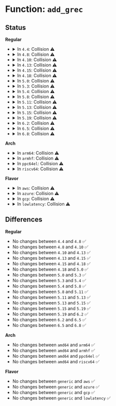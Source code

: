 # Function: <code>add_grec</code>

## Status
<b>Regular</b>
<ul>
<li>
<details>
<summary>In <code>4.4</code>: Collision ⚠️</summary>

```c
struct sk_buff *add_grec(struct sk_buff *skb, struct ip_mc_list *pmc, int type, int gdeleted, int sdeleted);
```

**Collision:** Static-Static Collision

**Inline:** No

**Transformation:** False

**Instances:**

```
In net/ipv4/igmp.c (ffffffff81796400)
Location: net/ipv4/igmp.c:432
Inline: False
Direct callers:
  - net/ipv4/igmp.c:igmpv3_send_report
  - net/ipv4/igmp.c:igmpv3_send_report
  - net/ipv4/igmp.c:igmp_ifc_timer_expire
  - net/ipv4/igmp.c:igmp_ifc_timer_expire
  - net/ipv4/igmp.c:igmp_ifc_timer_expire
  - net/ipv4/igmp.c:igmp_ifc_timer_expire
  - net/ipv4/igmp.c:igmp_ifc_timer_expire
  - net/ipv4/igmp.c:igmp_ifc_timer_expire
```
```
In net/ipv6/mcast.c (ffffffff817ea580)
Location: net/ipv6/mcast.c:1695
Inline: False
Direct callers:
  - net/ipv6/mcast.c:mld_send_report
  - net/ipv6/mcast.c:mld_send_report
  - net/ipv6/mcast.c:mld_ifc_timer_expire
  - net/ipv6/mcast.c:mld_ifc_timer_expire
  - net/ipv6/mcast.c:mld_ifc_timer_expire
  - net/ipv6/mcast.c:mld_ifc_timer_expire
  - net/ipv6/mcast.c:mld_ifc_timer_expire
  - net/ipv6/mcast.c:mld_ifc_timer_expire
```
**Symbols:**

```
ffffffff81796400-ffffffff8179685c: add_grec (STB_LOCAL)
ffffffff817ea580-ffffffff817eaa28: add_grec (STB_LOCAL)
```
</details>
</li>
<li>
<details>
<summary>In <code>4.8</code>: Collision ⚠️</summary>

```c
struct sk_buff *add_grec(struct sk_buff *skb, struct ip_mc_list *pmc, int type, int gdeleted, int sdeleted);
```

**Collision:** Static-Static Collision

**Inline:** No

**Transformation:** False

**Instances:**

```
In net/ipv4/igmp.c (ffffffff81804190)
Location: net/ipv4/igmp.c:425
Inline: False
Direct callers:
  - net/ipv4/igmp.c:igmp_ifc_timer_expire
  - net/ipv4/igmp.c:igmp_ifc_timer_expire
  - net/ipv4/igmp.c:igmp_ifc_timer_expire
  - net/ipv4/igmp.c:igmp_ifc_timer_expire
  - net/ipv4/igmp.c:igmp_ifc_timer_expire
  - net/ipv4/igmp.c:igmp_ifc_timer_expire
  - net/ipv4/igmp.c:igmpv3_send_report
  - net/ipv4/igmp.c:igmpv3_send_report
```
```
In net/ipv6/mcast.c (ffffffff81858e50)
Location: net/ipv6/mcast.c:1694
Inline: False
Direct callers:
  - net/ipv6/mcast.c:mld_ifc_timer_expire
  - net/ipv6/mcast.c:mld_ifc_timer_expire
  - net/ipv6/mcast.c:mld_ifc_timer_expire
  - net/ipv6/mcast.c:mld_ifc_timer_expire
  - net/ipv6/mcast.c:mld_ifc_timer_expire
  - net/ipv6/mcast.c:mld_ifc_timer_expire
  - net/ipv6/mcast.c:mld_send_report
  - net/ipv6/mcast.c:mld_send_report
```
**Symbols:**

```
ffffffff81804190-ffffffff818045f4: add_grec (STB_LOCAL)
ffffffff81858e50-ffffffff818592f8: add_grec (STB_LOCAL)
```
</details>
</li>
<li>
<details>
<summary>In <code>4.10</code>: Collision ⚠️</summary>

```c
struct sk_buff *add_grec(struct sk_buff *skb, struct ip_mc_list *pmc, int type, int gdeleted, int sdeleted);
```

**Collision:** Static-Static Collision

**Inline:** No

**Transformation:** False

**Instances:**

```
In net/ipv4/igmp.c (ffffffff81835110)
Location: net/ipv4/igmp.c:430
Inline: False
Direct callers:
  - net/ipv4/igmp.c:igmp_ifc_timer_expire
  - net/ipv4/igmp.c:igmp_ifc_timer_expire
  - net/ipv4/igmp.c:igmp_ifc_timer_expire
  - net/ipv4/igmp.c:igmp_ifc_timer_expire
  - net/ipv4/igmp.c:igmp_ifc_timer_expire
  - net/ipv4/igmp.c:igmp_ifc_timer_expire
  - net/ipv4/igmp.c:igmpv3_send_report
  - net/ipv4/igmp.c:igmpv3_send_report
```
```
In net/ipv6/mcast.c (ffffffff8188ac30)
Location: net/ipv6/mcast.c:1708
Inline: False
Direct callers:
  - net/ipv6/mcast.c:mld_ifc_timer_expire
  - net/ipv6/mcast.c:mld_ifc_timer_expire
  - net/ipv6/mcast.c:mld_ifc_timer_expire
  - net/ipv6/mcast.c:mld_ifc_timer_expire
  - net/ipv6/mcast.c:mld_ifc_timer_expire
  - net/ipv6/mcast.c:mld_ifc_timer_expire
  - net/ipv6/mcast.c:mld_send_report
  - net/ipv6/mcast.c:mld_send_report
```
**Symbols:**

```
ffffffff81835110-ffffffff818355bf: add_grec (STB_LOCAL)
ffffffff8188ac30-ffffffff8188b126: add_grec (STB_LOCAL)
```
</details>
</li>
<li>
<details>
<summary>In <code>4.13</code>: Collision ⚠️</summary>

```c
struct sk_buff *add_grec(struct sk_buff *skb, struct ip_mc_list *pmc, int type, int gdeleted, int sdeleted);
```

**Collision:** Static-Static Collision

**Inline:** No

**Transformation:** False

**Instances:**

```
In net/ipv4/igmp.c (ffffffff81856650)
Location: net/ipv4/igmp.c:430
Inline: False
Direct callers:
  - net/ipv4/igmp.c:igmp_ifc_timer_expire
  - net/ipv4/igmp.c:igmp_ifc_timer_expire
  - net/ipv4/igmp.c:igmp_ifc_timer_expire
  - net/ipv4/igmp.c:igmp_ifc_timer_expire
  - net/ipv4/igmp.c:igmp_ifc_timer_expire
  - net/ipv4/igmp.c:igmp_ifc_timer_expire
  - net/ipv4/igmp.c:igmpv3_send_report
  - net/ipv4/igmp.c:igmpv3_send_report
```
```
In net/ipv6/mcast.c (ffffffff818b1970)
Location: net/ipv6/mcast.c:1708
Inline: False
Direct callers:
  - net/ipv6/mcast.c:mld_ifc_timer_expire
  - net/ipv6/mcast.c:mld_ifc_timer_expire
  - net/ipv6/mcast.c:mld_ifc_timer_expire
  - net/ipv6/mcast.c:mld_ifc_timer_expire
  - net/ipv6/mcast.c:mld_ifc_timer_expire
  - net/ipv6/mcast.c:mld_ifc_timer_expire
  - net/ipv6/mcast.c:mld_send_report
  - net/ipv6/mcast.c:mld_send_report
```
**Symbols:**

```
ffffffff81856650-ffffffff81856b09: add_grec (STB_LOCAL)
ffffffff818b1970-ffffffff818b1e15: add_grec (STB_LOCAL)
```
</details>
</li>
<li>
<details>
<summary>In <code>4.15</code>: Collision ⚠️</summary>

```c
struct sk_buff *add_grec(struct sk_buff *skb, struct ip_mc_list *pmc, int type, int gdeleted, int sdeleted);
```

**Collision:** Static-Static Collision

**Inline:** No

**Transformation:** False

**Instances:**

```
In net/ipv4/igmp.c (ffffffff818d6510)
Location: net/ipv4/igmp.c:453
Inline: False
Direct callers:
  - net/ipv4/igmp.c:igmp_ifc_timer_expire
  - net/ipv4/igmp.c:igmp_ifc_timer_expire
  - net/ipv4/igmp.c:igmp_ifc_timer_expire
  - net/ipv4/igmp.c:igmp_ifc_timer_expire
  - net/ipv4/igmp.c:igmp_ifc_timer_expire
  - net/ipv4/igmp.c:igmp_ifc_timer_expire
  - net/ipv4/igmp.c:igmpv3_send_report
  - net/ipv4/igmp.c:igmpv3_send_report
```
```
In net/ipv6/mcast.c (ffffffff81933cf0)
Location: net/ipv6/mcast.c:1708
Inline: False
Direct callers:
  - net/ipv6/mcast.c:mld_ifc_timer_expire
  - net/ipv6/mcast.c:mld_ifc_timer_expire
  - net/ipv6/mcast.c:mld_ifc_timer_expire
  - net/ipv6/mcast.c:mld_ifc_timer_expire
  - net/ipv6/mcast.c:mld_ifc_timer_expire
  - net/ipv6/mcast.c:mld_ifc_timer_expire
  - net/ipv6/mcast.c:mld_send_report
  - net/ipv6/mcast.c:mld_send_report
```
**Symbols:**

```
ffffffff818d6510-ffffffff818d69be: add_grec (STB_LOCAL)
ffffffff81933cf0-ffffffff8193418f: add_grec (STB_LOCAL)
```
</details>
</li>
<li>
<details>
<summary>In <code>4.18</code>: Collision ⚠️</summary>

```c
struct sk_buff *add_grec(struct sk_buff *skb, struct ip_mc_list *pmc, int type, int gdeleted, int sdeleted);
```

**Collision:** Static-Static Collision

**Inline:** No

**Transformation:** False

**Instances:**

```
In net/ipv4/igmp.c (ffffffff8192ce50)
Location: net/ipv4/igmp.c:453
Inline: False
Direct callers:
  - net/ipv4/igmp.c:igmp_ifc_timer_expire
  - net/ipv4/igmp.c:igmp_ifc_timer_expire
  - net/ipv4/igmp.c:igmp_ifc_timer_expire
  - net/ipv4/igmp.c:igmp_ifc_timer_expire
  - net/ipv4/igmp.c:igmp_ifc_timer_expire
  - net/ipv4/igmp.c:igmp_ifc_timer_expire
  - net/ipv4/igmp.c:igmpv3_send_report
  - net/ipv4/igmp.c:igmpv3_send_report
```
```
In net/ipv6/mcast.c (ffffffff8198c880)
Location: net/ipv6/mcast.c:1731
Inline: False
Direct callers:
  - net/ipv6/mcast.c:mld_ifc_timer_expire
  - net/ipv6/mcast.c:mld_ifc_timer_expire
  - net/ipv6/mcast.c:mld_ifc_timer_expire
  - net/ipv6/mcast.c:mld_ifc_timer_expire
  - net/ipv6/mcast.c:mld_ifc_timer_expire
  - net/ipv6/mcast.c:mld_ifc_timer_expire
  - net/ipv6/mcast.c:mld_send_report
  - net/ipv6/mcast.c:mld_send_report
```
**Symbols:**

```
ffffffff8192ce50-ffffffff8192d31b: add_grec (STB_LOCAL)
ffffffff8198c880-ffffffff8198cd84: add_grec (STB_LOCAL)
```
</details>
</li>
<li>
<details>
<summary>In <code>5.0</code>: Collision ⚠️</summary>

```c
struct sk_buff *add_grec(struct sk_buff *skb, struct ip_mc_list *pmc, int type, int gdeleted, int sdeleted);
```

**Collision:** Static-Static Collision

**Inline:** No

**Transformation:** False

**Instances:**

```
In net/ipv4/igmp.c (ffffffff8195c2f0)
Location: net/ipv4/igmp.c:450
Inline: False
Direct callers:
  - net/ipv4/igmp.c:igmp_ifc_timer_expire
  - net/ipv4/igmp.c:igmp_ifc_timer_expire
  - net/ipv4/igmp.c:igmp_ifc_timer_expire
  - net/ipv4/igmp.c:igmp_ifc_timer_expire
  - net/ipv4/igmp.c:igmp_ifc_timer_expire
  - net/ipv4/igmp.c:igmp_ifc_timer_expire
  - net/ipv4/igmp.c:igmpv3_send_report
  - net/ipv4/igmp.c:igmpv3_send_report
```
```
In net/ipv6/mcast.c (ffffffff819c3100)
Location: net/ipv6/mcast.c:1731
Inline: False
Direct callers:
  - net/ipv6/mcast.c:mld_ifc_timer_expire
  - net/ipv6/mcast.c:mld_ifc_timer_expire
  - net/ipv6/mcast.c:mld_ifc_timer_expire
  - net/ipv6/mcast.c:mld_ifc_timer_expire
  - net/ipv6/mcast.c:mld_ifc_timer_expire
  - net/ipv6/mcast.c:mld_ifc_timer_expire
  - net/ipv6/mcast.c:mld_send_report
  - net/ipv6/mcast.c:mld_send_report
```
**Symbols:**

```
ffffffff8195c2f0-ffffffff8195c7b2: add_grec (STB_LOCAL)
ffffffff819c3100-ffffffff819c35fb: add_grec (STB_LOCAL)
```
</details>
</li>
<li>
<details>
<summary>In <code>5.3</code>: Collision ⚠️</summary>

```c
struct sk_buff *add_grec(struct sk_buff *skb, struct ip_mc_list *pmc, int type, int gdeleted, int sdeleted);
```

**Collision:** Static-Static Collision

**Inline:** No

**Transformation:** False

**Instances:**

```
In net/ipv4/igmp.c (ffffffff819c0ff0)
Location: net/ipv4/igmp.c:459
Inline: False
Direct callers:
  - net/ipv4/igmp.c:igmp_ifc_timer_expire
  - net/ipv4/igmp.c:igmp_ifc_timer_expire
  - net/ipv4/igmp.c:igmp_ifc_timer_expire
  - net/ipv4/igmp.c:igmp_ifc_timer_expire
  - net/ipv4/igmp.c:igmp_ifc_timer_expire
  - net/ipv4/igmp.c:igmp_ifc_timer_expire
  - net/ipv4/igmp.c:igmpv3_send_report
  - net/ipv4/igmp.c:igmpv3_send_report
```
```
In net/ipv6/mcast.c (ffffffff81a31f40)
Location: net/ipv6/mcast.c:1730
Inline: False
Direct callers:
  - net/ipv6/mcast.c:mld_ifc_timer_expire
  - net/ipv6/mcast.c:mld_ifc_timer_expire
  - net/ipv6/mcast.c:mld_ifc_timer_expire
  - net/ipv6/mcast.c:mld_ifc_timer_expire
  - net/ipv6/mcast.c:mld_ifc_timer_expire
  - net/ipv6/mcast.c:mld_ifc_timer_expire
  - net/ipv6/mcast.c:mld_send_report
  - net/ipv6/mcast.c:mld_send_report
```
**Symbols:**

```
ffffffff819c0ff0-ffffffff819c14bf: add_grec (STB_LOCAL)
ffffffff81a31f40-ffffffff81a32441: add_grec (STB_LOCAL)
```
</details>
</li>
<li>
<details>
<summary>In <code>5.4</code>: Collision ⚠️</summary>

```c
struct sk_buff *add_grec(struct sk_buff *skb, struct ip_mc_list *pmc, int type, int gdeleted, int sdeleted);
```

**Collision:** Static-Static Collision

**Inline:** No

**Transformation:** False

**Instances:**

```
In net/ipv4/igmp.c (ffffffff819f7b90)
Location: net/ipv4/igmp.c:459
Inline: False
Direct callers:
  - net/ipv4/igmp.c:igmp_ifc_timer_expire
  - net/ipv4/igmp.c:igmp_ifc_timer_expire
  - net/ipv4/igmp.c:igmp_ifc_timer_expire
  - net/ipv4/igmp.c:igmp_ifc_timer_expire
  - net/ipv4/igmp.c:igmp_ifc_timer_expire
  - net/ipv4/igmp.c:igmp_ifc_timer_expire
  - net/ipv4/igmp.c:igmpv3_send_report
  - net/ipv4/igmp.c:igmpv3_send_report
```
```
In net/ipv6/mcast.c (ffffffff81a68a90)
Location: net/ipv6/mcast.c:1730
Inline: False
Direct callers:
  - net/ipv6/mcast.c:mld_ifc_timer_expire
  - net/ipv6/mcast.c:mld_ifc_timer_expire
  - net/ipv6/mcast.c:mld_ifc_timer_expire
  - net/ipv6/mcast.c:mld_ifc_timer_expire
  - net/ipv6/mcast.c:mld_ifc_timer_expire
  - net/ipv6/mcast.c:mld_ifc_timer_expire
  - net/ipv6/mcast.c:mld_send_report
  - net/ipv6/mcast.c:mld_send_report
```
**Symbols:**

```
ffffffff819f7b90-ffffffff819f805f: add_grec (STB_LOCAL)
ffffffff81a68a90-ffffffff81a68f91: add_grec (STB_LOCAL)
```
</details>
</li>
<li>
<details>
<summary>In <code>5.8</code>: Collision ⚠️</summary>

```c
struct sk_buff *add_grec(struct sk_buff *skb, struct ip_mc_list *pmc, int type, int gdeleted, int sdeleted);
```

**Collision:** Static-Static Collision

**Inline:** No

**Transformation:** False

**Instances:**

```
In net/ipv4/igmp.c (ffffffff81ae56e0)
Location: net/ipv4/igmp.c:457
Inline: False
Direct callers:
  - net/ipv4/igmp.c:igmpv3_send_cr
  - net/ipv4/igmp.c:igmpv3_send_cr
  - net/ipv4/igmp.c:igmpv3_send_cr
  - net/ipv4/igmp.c:igmpv3_send_cr
  - net/ipv4/igmp.c:igmpv3_send_cr
  - net/ipv4/igmp.c:igmpv3_send_cr
```
```
In net/ipv6/mcast.c (ffffffff81b61060)
Location: net/ipv6/mcast.c:1727
Inline: False
Direct callers:
  - net/ipv6/mcast.c:mld_send_cr
  - net/ipv6/mcast.c:mld_send_cr
  - net/ipv6/mcast.c:mld_send_cr
  - net/ipv6/mcast.c:mld_send_cr
  - net/ipv6/mcast.c:mld_send_cr
  - net/ipv6/mcast.c:mld_send_cr
  - net/ipv6/mcast.c:mld_send_report
  - net/ipv6/mcast.c:mld_send_report
```
**Symbols:**

```
ffffffff81ae56e0-ffffffff81ae5b9b: add_grec (STB_LOCAL)
ffffffff81b61060-ffffffff81b6154d: add_grec (STB_LOCAL)
```
</details>
</li>
<li>
<details>
<summary>In <code>5.11</code>: Collision ⚠️</summary>

```c
struct sk_buff *add_grec(struct sk_buff *skb, struct ip_mc_list *pmc, int type, int gdeleted, int sdeleted);
```

**Collision:** Static-Static Collision

**Inline:** No

**Transformation:** False

**Instances:**

```
In net/ipv4/igmp.c (ffffffff81af25a0)
Location: net/ipv4/igmp.c:457
Inline: False
Direct callers:
  - net/ipv4/igmp.c:igmpv3_send_cr
  - net/ipv4/igmp.c:igmpv3_send_cr
  - net/ipv4/igmp.c:igmpv3_send_cr
  - net/ipv4/igmp.c:igmpv3_send_cr
  - net/ipv4/igmp.c:igmpv3_send_cr
  - net/ipv4/igmp.c:igmpv3_send_cr
```
```
In net/ipv6/mcast.c (ffffffff81b6f7e0)
Location: net/ipv6/mcast.c:1727
Inline: False
Direct callers:
  - net/ipv6/mcast.c:mld_send_cr
  - net/ipv6/mcast.c:mld_send_cr
  - net/ipv6/mcast.c:mld_send_cr
  - net/ipv6/mcast.c:mld_send_cr
  - net/ipv6/mcast.c:mld_send_cr
  - net/ipv6/mcast.c:mld_send_cr
  - net/ipv6/mcast.c:mld_send_report
  - net/ipv6/mcast.c:mld_send_report
```
**Symbols:**

```
ffffffff81af25a0-ffffffff81af2a5b: add_grec (STB_LOCAL)
ffffffff81b6f7e0-ffffffff81b6fccd: add_grec (STB_LOCAL)
```
</details>
</li>
<li>
<details>
<summary>In <code>5.13</code>: Collision ⚠️</summary>

```c
struct sk_buff *add_grec(struct sk_buff *skb, struct ip_mc_list *pmc, int type, int gdeleted, int sdeleted);
```

**Collision:** Static-Static Collision

**Inline:** No

**Transformation:** False

**Instances:**

```
In net/ipv4/igmp.c (ffffffff81addd80)
Location: net/ipv4/igmp.c:457
Inline: False
Direct callers:
  - net/ipv4/igmp.c:igmpv3_send_cr
  - net/ipv4/igmp.c:igmpv3_send_cr
  - net/ipv4/igmp.c:igmpv3_send_cr
  - net/ipv4/igmp.c:igmpv3_send_cr
  - net/ipv4/igmp.c:igmpv3_send_cr
  - net/ipv4/igmp.c:igmpv3_send_cr
```
```
In net/ipv6/mcast.c (ffffffff81b5db30)
Location: net/ipv6/mcast.c:1869
Inline: False
Direct callers:
  - net/ipv6/mcast.c:mld_send_cr
  - net/ipv6/mcast.c:mld_send_cr
  - net/ipv6/mcast.c:mld_send_cr
  - net/ipv6/mcast.c:mld_send_cr
  - net/ipv6/mcast.c:mld_send_cr
  - net/ipv6/mcast.c:mld_send_cr
  - net/ipv6/mcast.c:mld_send_report
  - net/ipv6/mcast.c:mld_send_report
```
**Symbols:**

```
ffffffff81addd80-ffffffff81ade23a: add_grec (STB_LOCAL)
ffffffff81b5db30-ffffffff81b5e018: add_grec (STB_LOCAL)
```
</details>
</li>
<li>
<details>
<summary>In <code>5.15</code>: Collision ⚠️</summary>

```c
struct sk_buff *add_grec(struct sk_buff *skb, struct ip_mc_list *pmc, int type, int gdeleted, int sdeleted);
```

**Collision:** Static-Static Collision

**Inline:** No

**Transformation:** False

**Instances:**

```
In net/ipv4/igmp.c (ffffffff81b9d220)
Location: net/ipv4/igmp.c:457
Inline: False
Direct callers:
  - net/ipv4/igmp.c:igmpv3_send_cr
  - net/ipv4/igmp.c:igmpv3_send_cr
  - net/ipv4/igmp.c:igmpv3_send_cr
  - net/ipv4/igmp.c:igmpv3_send_cr
  - net/ipv4/igmp.c:igmpv3_send_cr
  - net/ipv4/igmp.c:igmpv3_send_cr
```
```
In net/ipv6/mcast.c (ffffffff81c24fe0)
Location: net/ipv6/mcast.c:1867
Inline: False
Direct callers:
  - net/ipv6/mcast.c:mld_send_cr
  - net/ipv6/mcast.c:mld_send_cr
  - net/ipv6/mcast.c:mld_send_cr
  - net/ipv6/mcast.c:mld_send_cr
  - net/ipv6/mcast.c:mld_send_cr
  - net/ipv6/mcast.c:mld_send_cr
  - net/ipv6/mcast.c:mld_send_report
  - net/ipv6/mcast.c:mld_send_report
```
**Symbols:**

```
ffffffff81b9d220-ffffffff81b9d6da: add_grec (STB_LOCAL)
ffffffff81c24fe0-ffffffff81c254ce: add_grec (STB_LOCAL)
```
</details>
</li>
<li>
<details>
<summary>In <code>5.19</code>: Collision ⚠️</summary>

```c
struct sk_buff *add_grec(struct sk_buff *skb, struct ip_mc_list *pmc, int type, int gdeleted, int sdeleted);
```

**Collision:** Static-Static Collision

**Inline:** No

**Transformation:** False

**Instances:**

```
In net/ipv4/igmp.c (ffffffff81d2f390)
Location: net/ipv4/igmp.c:457
Inline: False
Direct callers:
  - net/ipv4/igmp.c:igmpv3_send_cr
  - net/ipv4/igmp.c:igmpv3_send_cr
  - net/ipv4/igmp.c:igmpv3_send_cr
  - net/ipv4/igmp.c:igmpv3_send_cr
  - net/ipv4/igmp.c:igmpv3_send_cr
  - net/ipv4/igmp.c:igmpv3_send_cr
```
```
In net/ipv6/mcast.c (ffffffff81dc22f0)
Location: net/ipv6/mcast.c:1869
Inline: False
Direct callers:
  - net/ipv6/mcast.c:mld_send_cr
  - net/ipv6/mcast.c:mld_send_cr
  - net/ipv6/mcast.c:mld_send_cr
  - net/ipv6/mcast.c:mld_send_cr
  - net/ipv6/mcast.c:mld_send_cr
  - net/ipv6/mcast.c:mld_send_cr
  - net/ipv6/mcast.c:mld_send_report
  - net/ipv6/mcast.c:mld_send_report
```
**Symbols:**

```
ffffffff81d2f390-ffffffff81d2f8b1: add_grec (STB_LOCAL)
ffffffff81dc22f0-ffffffff81dc2881: add_grec (STB_LOCAL)
```
</details>
</li>
<li>
<details>
<summary>In <code>6.2</code>: Collision ⚠️</summary>

```c
struct sk_buff *add_grec(struct sk_buff *skb, struct ip_mc_list *pmc, int type, int gdeleted, int sdeleted);
```

**Collision:** Static-Static Collision

**Inline:** No

**Transformation:** False

**Instances:**

```
In net/ipv4/igmp.c (ffffffff81ef7450)
Location: net/ipv4/igmp.c:457
Inline: False
Direct callers:
  - net/ipv4/igmp.c:igmpv3_send_cr
  - net/ipv4/igmp.c:igmpv3_send_cr
  - net/ipv4/igmp.c:igmpv3_send_cr
  - net/ipv4/igmp.c:igmpv3_send_cr
  - net/ipv4/igmp.c:igmpv3_send_cr
  - net/ipv4/igmp.c:igmpv3_send_cr
```
```
In net/ipv6/mcast.c (ffffffff81f92ff0)
Location: net/ipv6/mcast.c:1869
Inline: False
Direct callers:
  - net/ipv6/mcast.c:mld_send_cr
  - net/ipv6/mcast.c:mld_send_cr
  - net/ipv6/mcast.c:mld_send_cr
  - net/ipv6/mcast.c:mld_send_cr
  - net/ipv6/mcast.c:mld_send_cr
  - net/ipv6/mcast.c:mld_send_cr
  - net/ipv6/mcast.c:mld_send_report
  - net/ipv6/mcast.c:mld_send_report
```
**Symbols:**

```
ffffffff81ef7450-ffffffff81ef7971: add_grec (STB_LOCAL)
ffffffff81f92ff0-ffffffff81f93581: add_grec (STB_LOCAL)
```
</details>
</li>
<li>
<details>
<summary>In <code>6.5</code>: Collision ⚠️</summary>

```c
struct sk_buff *add_grec(struct sk_buff *skb, struct ip_mc_list *pmc, int type, int gdeleted, int sdeleted);
```

**Collision:** Static-Static Collision

**Inline:** No

**Transformation:** False

**Instances:**

```
In net/ipv4/igmp.c (ffffffff81f56ed0)
Location: net/ipv4/igmp.c:458
Inline: False
Direct callers:
  - net/ipv4/igmp.c:igmpv3_send_cr
  - net/ipv4/igmp.c:igmpv3_send_cr
  - net/ipv4/igmp.c:igmpv3_send_cr
  - net/ipv4/igmp.c:igmpv3_send_cr
  - net/ipv4/igmp.c:igmpv3_send_cr
  - net/ipv4/igmp.c:igmpv3_send_cr
```
```
In net/ipv6/mcast.c (ffffffff81ff35f0)
Location: net/ipv6/mcast.c:1869
Inline: False
Direct callers:
  - net/ipv6/mcast.c:mld_send_cr
  - net/ipv6/mcast.c:mld_send_cr
  - net/ipv6/mcast.c:mld_send_cr
  - net/ipv6/mcast.c:mld_send_cr
  - net/ipv6/mcast.c:mld_send_cr
  - net/ipv6/mcast.c:mld_send_cr
  - net/ipv6/mcast.c:mld_send_report
  - net/ipv6/mcast.c:mld_send_report
```
**Symbols:**

```
ffffffff81f56ed0-ffffffff81f57402: add_grec (STB_LOCAL)
ffffffff81ff35f0-ffffffff81ff3bac: add_grec (STB_LOCAL)
```
</details>
</li>
<li>
<details>
<summary>In <code>6.8</code>: Collision ⚠️</summary>

```c
struct sk_buff *add_grec(struct sk_buff *skb, struct ip_mc_list *pmc, int type, int gdeleted, int sdeleted);
```

**Collision:** Static-Static Collision

**Inline:** No

**Transformation:** False

**Instances:**

```
In net/ipv4/igmp.c (ffffffff8201d380)
Location: net/ipv4/igmp.c:460
Inline: False
Direct callers:
  - net/ipv4/igmp.c:igmpv3_send_cr
  - net/ipv4/igmp.c:igmpv3_send_cr
  - net/ipv4/igmp.c:igmpv3_send_cr
  - net/ipv4/igmp.c:igmpv3_send_cr
  - net/ipv4/igmp.c:igmpv3_send_cr
  - net/ipv4/igmp.c:igmpv3_send_cr
```
```
In net/ipv6/mcast.c (ffffffff820c1670)
Location: net/ipv6/mcast.c:1867
Inline: False
Direct callers:
  - net/ipv6/mcast.c:mld_send_cr
  - net/ipv6/mcast.c:mld_send_cr
  - net/ipv6/mcast.c:mld_send_cr
  - net/ipv6/mcast.c:mld_send_cr
  - net/ipv6/mcast.c:mld_send_cr
  - net/ipv6/mcast.c:mld_send_cr
  - net/ipv6/mcast.c:mld_send_report
  - net/ipv6/mcast.c:mld_send_report
```
**Symbols:**

```
ffffffff8201d380-ffffffff8201d8af: add_grec (STB_LOCAL)
ffffffff820c1670-ffffffff820c1c29: add_grec (STB_LOCAL)
```
</details>
</li>
</ul>
<b>Arch</b>
<ul>
<li>
<details>
<summary>In <code>arm64</code>: Collision ⚠️</summary>

```c
struct sk_buff *add_grec(struct sk_buff *skb, struct ip_mc_list *pmc, int type, int gdeleted, int sdeleted);
```

**Collision:** Static-Static Collision

**Inline:** No

**Transformation:** False

**Instances:**

```
In net/ipv4/igmp.c (ffff800010cadd28)
Location: net/ipv4/igmp.c:459
Inline: False
Direct callers:
  - net/ipv4/igmp.c:igmp_ifc_timer_expire
  - net/ipv4/igmp.c:igmp_ifc_timer_expire
  - net/ipv4/igmp.c:igmp_ifc_timer_expire
  - net/ipv4/igmp.c:igmp_ifc_timer_expire
  - net/ipv4/igmp.c:igmp_ifc_timer_expire
  - net/ipv4/igmp.c:igmp_ifc_timer_expire
  - net/ipv4/igmp.c:igmpv3_send_report
  - net/ipv4/igmp.c:igmpv3_send_report
```
```
In net/ipv6/mcast.c (ffff800010d2f090)
Location: net/ipv6/mcast.c:1730
Inline: False
Direct callers:
  - net/ipv6/mcast.c:mld_ifc_timer_expire
  - net/ipv6/mcast.c:mld_ifc_timer_expire
  - net/ipv6/mcast.c:mld_ifc_timer_expire
  - net/ipv6/mcast.c:mld_ifc_timer_expire
  - net/ipv6/mcast.c:mld_ifc_timer_expire
  - net/ipv6/mcast.c:mld_ifc_timer_expire
  - net/ipv6/mcast.c:mld_send_report
  - net/ipv6/mcast.c:mld_send_report
```
**Symbols:**

```
ffff800010cadd28-ffff800010cae188: add_grec (STB_LOCAL)
ffff800010d2f090-ffff800010d2f50c: add_grec (STB_LOCAL)
```
</details>
</li>
<li>
<details>
<summary>In <code>armhf</code>: Collision ⚠️</summary>

```c
struct sk_buff *add_grec(struct sk_buff *skb, struct ip_mc_list *pmc, int type, int gdeleted, int sdeleted);
```

**Collision:** Static-Static Collision

**Inline:** No

**Transformation:** False

**Instances:**

```
In net/ipv4/igmp.c (c0dbb110)
Location: net/ipv4/igmp.c:459
Inline: False
Direct callers:
  - net/ipv4/igmp.c:igmp_ifc_timer_expire
  - net/ipv4/igmp.c:igmp_ifc_timer_expire
  - net/ipv4/igmp.c:igmp_ifc_timer_expire
  - net/ipv4/igmp.c:igmp_ifc_timer_expire
  - net/ipv4/igmp.c:igmp_ifc_timer_expire
  - net/ipv4/igmp.c:igmp_ifc_timer_expire
  - net/ipv4/igmp.c:igmpv3_send_report
  - net/ipv4/igmp.c:igmpv3_send_report
```
```
In net/ipv6/mcast.c (c0e32eec)
Location: net/ipv6/mcast.c:1730
Inline: False
Direct callers:
  - net/ipv6/mcast.c:mld_ifc_timer_expire
  - net/ipv6/mcast.c:mld_ifc_timer_expire
  - net/ipv6/mcast.c:mld_ifc_timer_expire
  - net/ipv6/mcast.c:mld_ifc_timer_expire
  - net/ipv6/mcast.c:mld_ifc_timer_expire
  - net/ipv6/mcast.c:mld_ifc_timer_expire
  - net/ipv6/mcast.c:mld_send_report
  - net/ipv6/mcast.c:mld_send_report
```
**Symbols:**

```
c0dbb110-c0dbb600: add_grec (STB_LOCAL)
c0e32eec-c0e333d4: add_grec (STB_LOCAL)
```
</details>
</li>
<li>
<details>
<summary>In <code>ppc64el</code>: Collision ⚠️</summary>

```c
struct sk_buff *add_grec(struct sk_buff *skb, struct ip_mc_list *pmc, int type, int gdeleted, int sdeleted);
```

**Collision:** Static-Static Collision

**Inline:** No

**Transformation:** False

**Instances:**

```
In net/ipv4/igmp.c (c000000000dc4ff0)
Location: net/ipv4/igmp.c:459
Inline: False
Direct callers:
  - net/ipv4/igmp.c:igmp_ifc_timer_expire
  - net/ipv4/igmp.c:igmp_ifc_timer_expire
  - net/ipv4/igmp.c:igmp_ifc_timer_expire
  - net/ipv4/igmp.c:igmp_ifc_timer_expire
  - net/ipv4/igmp.c:igmp_ifc_timer_expire
  - net/ipv4/igmp.c:igmp_ifc_timer_expire
  - net/ipv4/igmp.c:igmpv3_send_report
  - net/ipv4/igmp.c:igmpv3_send_report
```
```
In net/ipv6/mcast.c (c000000000e61de0)
Location: net/ipv6/mcast.c:1730
Inline: False
Direct callers:
  - net/ipv6/mcast.c:mld_ifc_timer_expire
  - net/ipv6/mcast.c:mld_ifc_timer_expire
  - net/ipv6/mcast.c:mld_ifc_timer_expire
  - net/ipv6/mcast.c:mld_ifc_timer_expire
  - net/ipv6/mcast.c:mld_ifc_timer_expire
  - net/ipv6/mcast.c:mld_ifc_timer_expire
  - net/ipv6/mcast.c:mld_send_report
  - net/ipv6/mcast.c:mld_send_report
```
**Symbols:**

```
c000000000dc4ff0-c000000000dc5644: add_grec (STB_LOCAL)
c000000000e61de0-c000000000e6246c: add_grec (STB_LOCAL)
```
</details>
</li>
<li>
<details>
<summary>In <code>riscv64</code>: Collision ⚠️</summary>

```c
struct sk_buff *add_grec(struct sk_buff *skb, struct ip_mc_list *pmc, int type, int gdeleted, int sdeleted);
```

**Collision:** Static-Static Collision

**Inline:** No

**Transformation:** False

**Instances:**

```
In net/ipv4/igmp.c (ffffffe00080876e)
Location: net/ipv4/igmp.c:459
Inline: False
Direct callers:
  - net/ipv4/igmp.c:igmp_ifc_timer_expire
  - net/ipv4/igmp.c:igmp_ifc_timer_expire
  - net/ipv4/igmp.c:igmp_ifc_timer_expire
  - net/ipv4/igmp.c:igmp_ifc_timer_expire
  - net/ipv4/igmp.c:igmp_ifc_timer_expire
  - net/ipv4/igmp.c:igmp_ifc_timer_expire
  - net/ipv4/igmp.c:igmpv3_send_report
  - net/ipv4/igmp.c:igmpv3_send_report
```
```
In net/ipv6/mcast.c (ffffffe00086ef38)
Location: net/ipv6/mcast.c:1730
Inline: False
Direct callers:
  - net/ipv6/mcast.c:mld_ifc_timer_expire
  - net/ipv6/mcast.c:mld_ifc_timer_expire
  - net/ipv6/mcast.c:mld_ifc_timer_expire
  - net/ipv6/mcast.c:mld_ifc_timer_expire
  - net/ipv6/mcast.c:mld_ifc_timer_expire
  - net/ipv6/mcast.c:mld_ifc_timer_expire
  - net/ipv6/mcast.c:mld_send_report
  - net/ipv6/mcast.c:mld_send_report
```
**Symbols:**

```
ffffffe00080876e-ffffffe000808afc: add_grec (STB_LOCAL)
ffffffe00086ef38-ffffffe00086f2d0: add_grec (STB_LOCAL)
```
</details>
</li>
</ul>
<b>Flavor</b>
<ul>
<li>
<details>
<summary>In <code>aws</code>: Collision ⚠️</summary>

```c
struct sk_buff *add_grec(struct sk_buff *skb, struct ip_mc_list *pmc, int type, int gdeleted, int sdeleted);
```

**Collision:** Static-Static Collision

**Inline:** No

**Transformation:** False

**Instances:**

```
In net/ipv4/igmp.c (ffffffff81997930)
Location: net/ipv4/igmp.c:459
Inline: False
Direct callers:
  - net/ipv4/igmp.c:igmp_ifc_timer_expire
  - net/ipv4/igmp.c:igmp_ifc_timer_expire
  - net/ipv4/igmp.c:igmp_ifc_timer_expire
  - net/ipv4/igmp.c:igmp_ifc_timer_expire
  - net/ipv4/igmp.c:igmp_ifc_timer_expire
  - net/ipv4/igmp.c:igmp_ifc_timer_expire
  - net/ipv4/igmp.c:igmpv3_send_report
  - net/ipv4/igmp.c:igmpv3_send_report
```
```
In net/ipv6/mcast.c (ffffffff81a08120)
Location: net/ipv6/mcast.c:1730
Inline: False
Direct callers:
  - net/ipv6/mcast.c:mld_ifc_timer_expire
  - net/ipv6/mcast.c:mld_ifc_timer_expire
  - net/ipv6/mcast.c:mld_ifc_timer_expire
  - net/ipv6/mcast.c:mld_ifc_timer_expire
  - net/ipv6/mcast.c:mld_ifc_timer_expire
  - net/ipv6/mcast.c:mld_ifc_timer_expire
  - net/ipv6/mcast.c:mld_send_report
  - net/ipv6/mcast.c:mld_send_report
```
**Symbols:**

```
ffffffff81997930-ffffffff81997dff: add_grec (STB_LOCAL)
ffffffff81a08120-ffffffff81a08621: add_grec (STB_LOCAL)
```
</details>
</li>
<li>
<details>
<summary>In <code>azure</code>: Collision ⚠️</summary>

```c
struct sk_buff *add_grec(struct sk_buff *skb, struct ip_mc_list *pmc, int type, int gdeleted, int sdeleted);
```

**Collision:** Static-Static Collision

**Inline:** No

**Transformation:** False

**Instances:**

```
In net/ipv4/igmp.c (ffffffff819513f0)
Location: net/ipv4/igmp.c:459
Inline: False
Direct callers:
  - net/ipv4/igmp.c:igmp_ifc_timer_expire
  - net/ipv4/igmp.c:igmp_ifc_timer_expire
  - net/ipv4/igmp.c:igmp_ifc_timer_expire
  - net/ipv4/igmp.c:igmp_ifc_timer_expire
  - net/ipv4/igmp.c:igmp_ifc_timer_expire
  - net/ipv4/igmp.c:igmp_ifc_timer_expire
  - net/ipv4/igmp.c:igmpv3_send_report
  - net/ipv4/igmp.c:igmpv3_send_report
```
```
In net/ipv6/mcast.c (ffffffff819c4ee0)
Location: net/ipv6/mcast.c:1730
Inline: False
Direct callers:
  - net/ipv6/mcast.c:mld_ifc_timer_expire
  - net/ipv6/mcast.c:mld_ifc_timer_expire
  - net/ipv6/mcast.c:mld_ifc_timer_expire
  - net/ipv6/mcast.c:mld_ifc_timer_expire
  - net/ipv6/mcast.c:mld_ifc_timer_expire
  - net/ipv6/mcast.c:mld_ifc_timer_expire
  - net/ipv6/mcast.c:mld_send_report
  - net/ipv6/mcast.c:mld_send_report
```
**Symbols:**

```
ffffffff819513f0-ffffffff819518bf: add_grec (STB_LOCAL)
ffffffff819c4ee0-ffffffff819c53e1: add_grec (STB_LOCAL)
```
</details>
</li>
<li>
<details>
<summary>In <code>gcp</code>: Collision ⚠️</summary>

```c
struct sk_buff *add_grec(struct sk_buff *skb, struct ip_mc_list *pmc, int type, int gdeleted, int sdeleted);
```

**Collision:** Static-Static Collision

**Inline:** No

**Transformation:** False

**Instances:**

```
In net/ipv4/igmp.c (ffffffff81a021d0)
Location: net/ipv4/igmp.c:459
Inline: False
Direct callers:
  - net/ipv4/igmp.c:igmp_ifc_timer_expire
  - net/ipv4/igmp.c:igmp_ifc_timer_expire
  - net/ipv4/igmp.c:igmp_ifc_timer_expire
  - net/ipv4/igmp.c:igmp_ifc_timer_expire
  - net/ipv4/igmp.c:igmp_ifc_timer_expire
  - net/ipv4/igmp.c:igmp_ifc_timer_expire
  - net/ipv4/igmp.c:igmpv3_send_report
  - net/ipv4/igmp.c:igmpv3_send_report
```
```
In net/ipv6/mcast.c (ffffffff81a72ba0)
Location: net/ipv6/mcast.c:1730
Inline: False
Direct callers:
  - net/ipv6/mcast.c:mld_ifc_timer_expire
  - net/ipv6/mcast.c:mld_ifc_timer_expire
  - net/ipv6/mcast.c:mld_ifc_timer_expire
  - net/ipv6/mcast.c:mld_ifc_timer_expire
  - net/ipv6/mcast.c:mld_ifc_timer_expire
  - net/ipv6/mcast.c:mld_ifc_timer_expire
  - net/ipv6/mcast.c:mld_send_report
  - net/ipv6/mcast.c:mld_send_report
```
**Symbols:**

```
ffffffff81a021d0-ffffffff81a0269f: add_grec (STB_LOCAL)
ffffffff81a72ba0-ffffffff81a730a1: add_grec (STB_LOCAL)
```
</details>
</li>
<li>
<details>
<summary>In <code>lowlatency</code>: Collision ⚠️</summary>

```c
struct sk_buff *add_grec(struct sk_buff *skb, struct ip_mc_list *pmc, int type, int gdeleted, int sdeleted);
```

**Collision:** Static-Static Collision

**Inline:** No

**Transformation:** False

**Instances:**

```
In net/ipv4/igmp.c (ffffffff81a0c6f0)
Location: net/ipv4/igmp.c:459
Inline: False
Direct callers:
  - net/ipv4/igmp.c:igmp_ifc_timer_expire
  - net/ipv4/igmp.c:igmp_ifc_timer_expire
  - net/ipv4/igmp.c:igmp_ifc_timer_expire
  - net/ipv4/igmp.c:igmp_ifc_timer_expire
  - net/ipv4/igmp.c:igmp_ifc_timer_expire
  - net/ipv4/igmp.c:igmp_ifc_timer_expire
  - net/ipv4/igmp.c:igmpv3_send_report
  - net/ipv4/igmp.c:igmpv3_send_report
```
```
In net/ipv6/mcast.c (ffffffff81a7f220)
Location: net/ipv6/mcast.c:1730
Inline: False
Direct callers:
  - net/ipv6/mcast.c:mld_ifc_timer_expire
  - net/ipv6/mcast.c:mld_ifc_timer_expire
  - net/ipv6/mcast.c:mld_ifc_timer_expire
  - net/ipv6/mcast.c:mld_ifc_timer_expire
  - net/ipv6/mcast.c:mld_ifc_timer_expire
  - net/ipv6/mcast.c:mld_ifc_timer_expire
  - net/ipv6/mcast.c:mld_send_report
  - net/ipv6/mcast.c:mld_send_report
```
**Symbols:**

```
ffffffff81a0c6f0-ffffffff81a0cbbf: add_grec (STB_LOCAL)
ffffffff81a7f220-ffffffff81a7f721: add_grec (STB_LOCAL)
```
</details>
</li>
</ul>

## Differences
<b>Regular</b>
<ul>
<li>
No changes between <code>4.4</code> and <code>4.8</code> ✅
</li>
<li>
No changes between <code>4.8</code> and <code>4.10</code> ✅
</li>
<li>
No changes between <code>4.10</code> and <code>4.13</code> ✅
</li>
<li>
No changes between <code>4.13</code> and <code>4.15</code> ✅
</li>
<li>
No changes between <code>4.15</code> and <code>4.18</code> ✅
</li>
<li>
No changes between <code>4.18</code> and <code>5.0</code> ✅
</li>
<li>
No changes between <code>5.0</code> and <code>5.3</code> ✅
</li>
<li>
No changes between <code>5.3</code> and <code>5.4</code> ✅
</li>
<li>
No changes between <code>5.4</code> and <code>5.8</code> ✅
</li>
<li>
No changes between <code>5.8</code> and <code>5.11</code> ✅
</li>
<li>
No changes between <code>5.11</code> and <code>5.13</code> ✅
</li>
<li>
No changes between <code>5.13</code> and <code>5.15</code> ✅
</li>
<li>
No changes between <code>5.15</code> and <code>5.19</code> ✅
</li>
<li>
No changes between <code>5.19</code> and <code>6.2</code> ✅
</li>
<li>
No changes between <code>6.2</code> and <code>6.5</code> ✅
</li>
<li>
No changes between <code>6.5</code> and <code>6.8</code> ✅
</li>
</ul>
<b>Arch</b>
<ul>
<li>
No changes between <code>amd64</code> and <code>arm64</code> ✅
</li>
<li>
No changes between <code>amd64</code> and <code>armhf</code> ✅
</li>
<li>
No changes between <code>amd64</code> and <code>ppc64el</code> ✅
</li>
<li>
No changes between <code>amd64</code> and <code>riscv64</code> ✅
</li>
</ul>
<b>Flavor</b>
<ul>
<li>
No changes between <code>generic</code> and <code>aws</code> ✅
</li>
<li>
No changes between <code>generic</code> and <code>azure</code> ✅
</li>
<li>
No changes between <code>generic</code> and <code>gcp</code> ✅
</li>
<li>
No changes between <code>generic</code> and <code>lowlatency</code> ✅
</li>
</ul>
